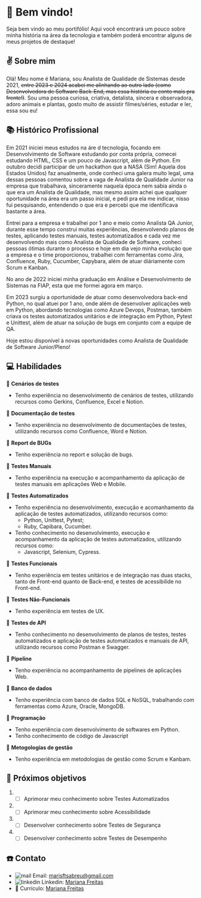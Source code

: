 # :wave: Bem vindo!
Seja bem vindo ao meu portifólio! Aqui você encontrará um pouco sobre minha história na área da tecnologia e também poderá encontrar alguns de meus projetos de destaque!

## :v: Sobre mim
Olá! Meu nome é Mariana, sou Analista de Qualidade de Sistemas desde 2021, ~~entre 2023 e 2024 acabei me alinhando ao outro lado (como Desenvolvedora de Software Back-End, mas essa história eu conto mais pra frente!)~~. Sou uma pessoa curiosa, criativa, detalista, sincera e observadora, adoro animais e plantas, gosto muito de assistir filmes/séries, estudar e ler, essa sou eu!

## :books: Histórico Profissional
Em 2021 iniciei meus estudos na áre d tecnologia, focando em Desenvolvimento de Software estudando por conta própria, comecei estudando HTML, CSS e um pouco de Javascript, além de Python. Em outubro decidi participar de um hackathon que a NASA (Sim! Aquela dos Estados Unidos) faz anualmente, onde conheci uma galera muito legal, uma dessas pessoas comentou sobre a vaga de Analista de Qualidade Junior na empresa que trabalhava, sinceramente naquela época nem sabia ainda o que era um Analista de Qualidade, mas mesmo assim achei que qualquer oportunidade na área era um passo inicial, e pedi pra ela me indicar, nisso fui pesquisando, entendendo o que era e percebi que me identificava bastante a área.

Entrei para a empresa e trabalhei por 1 ano e meio como Analista QA Junior, durante esse tempo construi muitas experiências, desenvolvendo planos de testes, aplicando testes manuais, testes automatizados e cada vez me desenvolvendo mais como Analista de Qualidade de Software, conheci pessoas ótimas durante o processo e hoje em dia vejo minha evolução que a empresa e o time proporcionou, trabalhei com ferramentas como Jira, Confluence, Ruby, Cucumber, Capybara, além de atuar diáriamente com Scrum e Kanban.

No ano de 2022 iniciei minha graduação em Análise e Desenvolvimento de Sistemas na FIAP, esta que me formei agora em março.

Em 2023 surgiu a oportunidade de atuar como desenvolvedora back-end Python, no qual atuei por 1 ano, onde além de desenvolver aplicações web em Python, abordando tecnologias como Azure Devops, Postman, também criava os testes automatizados unitários e de integração em Python, Pytest e Unittest, além de atuar na solução de bugs em conjunto com a equipe de QA.

Hoje estou disponível à novas oportunidades como Analista de Qualidade de Software Junior/Pleno!

## :computer: Habilidades
:pushpin: **Cenários de testes**
- Tenho experiência no desenvolvimento de cenários de testes, utilizando recursos como Gerkins, Confluence, Excel e Notion.
  
:pushpin: **Documentação de testes**
- Tenho experiência no desenvolvimento de documentações de testes, utilizando recursos como Confluence, Word e Notion.

:pushpin: **Report de BUGs**
- Tenho experiência no report e solução de bugs.

:pushpin: **Testes Manuais**
- Tenho experiência na execução e acompanhamento da aplicação de testes manuais em aplicações Web e Mobile.

:pushpin: **Testes Automatizados**
- Tenho experiência no desenvolvimento, execução e acomanhamento da aplicação de testes automatizados, utilizando recursos como:
  - Python, Unittest, Pytest;
  - Ruby, Capibara, Cucumber.
- Tenho conhecimento no desenvolvimento, execução e acompanhamento da aplicação de testes automatizados, utilizando recursos como:
  - Javascript, Selenium, Cypress.
  
:pushpin: **Testes Funcionais**
- Tenho experiência em testes unitários e de integração nas duas stacks, tanto de Front-end quanto de Back-end, e testes de acessibilide no Front-end. 

:pushpin: **Testes Não-Funcionais**
- Tenho experiência em testes de UX.
  
:pushpin: **Testes de API**
- Tenho conhecimento no desenvolvimento de planos de testes, testes automatizados e aplicação de testes automatizados e manuais de API, utilizando recursos como Postman e Swagger.

:pushpin: **Pipeline**
- Tenho experiência no acompanhamento de pipelines de aplicações Web.

:pushpin: **Banco de dados**
- Tenho experiência com banco de dados SQL e NoSQL, trabalhando com ferramentas como Azure, Oracle, MongoDB.

:pushpin: **Programação**
- Tenho experiência com desenvolvimento de softwares em Python.
- Tenho conhecimento de código de Javascript

:pushpin: **Metogologias de gestão**
- Tenho experiência em metodologias de gestão como Scrum e Kanbam.

## :dart: Próximos objetivos
1. - [ ] Aprimorar meu conhecimento sobre Testes Automatizados
2. - [ ] Aprimorar meu conhecimento sobre Acessibilidade
3. - [ ] Desenvolver conhecimento sobre Testes de Segurança
4. - [ ] Desenvolver conhecimento sobre Testes de Desempenho

## :phone: Contato
- ![mail](https://socialize-md.vercel.app/api/badge/mail) Email: marisftsabreu@gmail.com
- ![linkedin](https://socialize-md.vercel.app/api/badge/linkedin) Linkedin: [Mariana Freitas](https://www.linkedin.com/in/mariana-freitas-0a8058172/)
- :page_facing_up: Curriculo: [Mariana Freitas](https://drive.google.com/file/d/1gouTfd6YpnfUeoE8eVnfGHphaLqpvYcy/view?usp=sharing)
